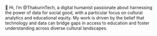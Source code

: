 👋 Hi, I’m @ThakurinTech, a digital humanist passionate about harnessing the power of data for social good, with a particular focus on cultural analytics and educational equity. My work is driven by the belief that technology and data can bridge gaps in access to education and foster understanding across diverse cultural landscapes.
